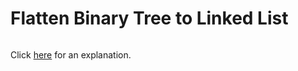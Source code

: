 # Flatten Binary Tree to Linked List 

~~~java

~~~

Click [here](Explanation.md) for an explanation.

